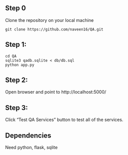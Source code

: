 ## Step 0
Clone the repository on your local machine
```
git clone https://github.com/naveen16/QA.git
```
## Step 1:
```
cd QA
sqlite3 qadb.sqlite < db/db.sql
python app.py
```
## Step 2:

Open browser and point to http://localhost:5000/

## Step 3:
Click “Test QA Services” button to test all of the services. 

## Dependencies
Need python, flask, sqlite
